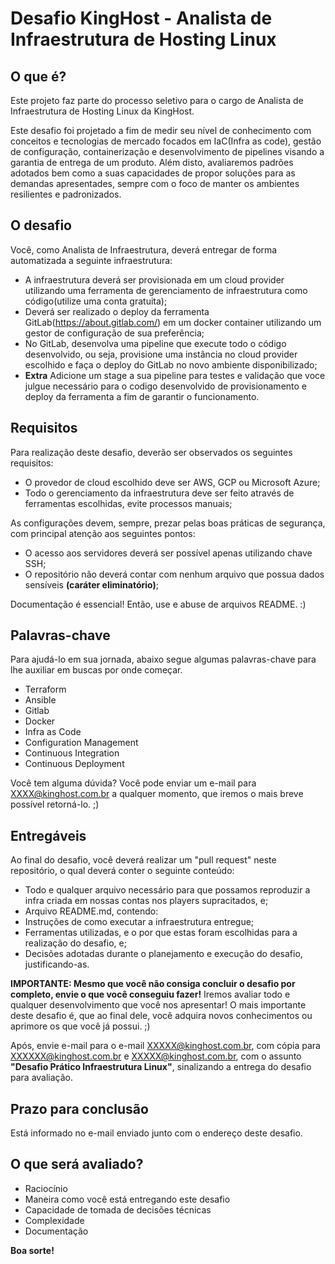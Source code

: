 # Desafio KingHost - Analista de Infraestrutura de Hosting Linux

## O que é?

Este projeto faz parte do processo seletivo para o cargo de Analista de Infraestrutura de Hosting Linux da KingHost.

Este desafio foi projetado a fim de medir seu nível de conhecimento com conceitos e tecnologias de mercado focados em IaC(Infra as code), gestão de configuração, containerização e desenvolvimento de pipelines visando a garantia de entrega de um produto. Além disto, avaliaremos padrões adotados bem como a suas capacidades de propor soluções para as demandas apresentades, sempre com o foco de manter os ambientes resilientes e padronizados.


## O desafio

Você, como Analista de Infraestrutura, deverá entregar de forma automatizada a seguinte infraestrutura:

* A infraestrutura deverá ser provisionada em um cloud provider utilizando uma ferramenta de gerenciamento de infraestrutura como código(utilize uma conta gratuita);
* Deverá ser realizado o deploy da ferramenta GitLab(https://about.gitlab.com/) em um docker container utilizando um gestor de configuração de sua preferência;
* No GitLab, desenvolva uma pipeline que execute todo o código desenvolvido, ou seja, provisione uma instância no cloud provider escolhido e faça o deploy do GitLab no novo ambiente disponibilizado;
* **Extra** Adicione um stage a sua pipeline para testes e validação que voce julgue necessário para o codigo desenvolvido de provisionamento e deploy da ferramenta a fim de garantir o funcionamento.

## Requisitos

Para realização deste desafio, deverão ser observados os seguintes requisitos:

* O provedor de cloud escolhido deve ser AWS, GCP ou Microsoft Azure;
* Todo o gerenciamento da infraestrutura deve ser feito através de ferramentas escolhidas, evite processos manuais;

As configurações devem, sempre, prezar pelas boas práticas de segurança, com principal atenção aos seguintes pontos:

* O acesso aos servidores deverá ser possível apenas utilizando chave SSH;
* O repositório não deverá contar com nenhum arquivo que possua dados sensíveis **(caráter eliminatório)**;

Documentação é essencial! Então, use e abuse de arquivos README. :)

## Palavras-chave

Para ajudá-lo em sua jornada, abaixo segue algumas palavras-chave para lhe auxiliar em buscas por onde começar.

* Terraform
* Ansible
* Gitlab
* Docker
* Infra as Code
* Configuration Management
* Continuous Integration
* Continuous Deployment

Você tem alguma dúvida? Você pode enviar um e-mail para XXXX@kinghost.com.br a qualquer momento, que iremos o mais breve possível retorná-lo. ;)

## Entregáveis

Ao final do desafio, você deverá realizar um "pull request" neste repositório, o qual deverá conter o seguinte conteúdo:

* Todo e qualquer arquivo necessário para que possamos reproduzir a infra criada em nossas contas nos players supracitados, e;
* Arquivo README.md, contendo:
* Instruções de como executar a infraestrutura entregue;
* Ferramentas utilizadas, e o por que estas foram escolhidas para a realização do desafio, e;
* Decisões adotadas durante o planejamento e execução do desafio, justificando-as.

**IMPORTANTE: Mesmo que você não consiga concluir o desafio por completo, envie o que você conseguiu fazer!** Iremos avaliar todo e qualquer desenvolvimento que você nos apresentar! O mais importante deste desafio é, que ao final dele, você adquira novos conhecimentos ou aprimore os que você já possui. ;)

Após, envie e-mail para o e-mail XXXXX@kinghost.com.br, com cópia para XXXXXX@kinghost.com.br e XXXXX@kinghost.com.br, com o assunto **"Desafio Prático Infraestrutura Linux"**, sinalizando a entrega do desafio para avaliação.

## Prazo para conclusão

Está informado no e-mail enviado junto com o endereço deste desafio.

## O que será avaliado?

* Raciocínio
* Maneira como você está entregando este desafio
* Capacidade de tomada de decisões técnicas
* Complexidade
* Documentação

**Boa sorte!**

